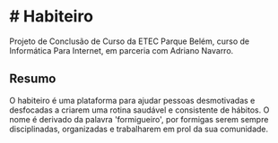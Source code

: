 <H1># Habiteiro</H1>
<p>Projeto de Conclusão de Curso da ETEC Parque Belém, curso de Informática Para Internet, em parceria com Adriano Navarro.</p>
<h2>Resumo</h2>
<p>O habiteiro é uma plataforma para ajudar pessoas desmotivadas e desfocadas a criarem uma rotina saudável e consistente de hábitos. O nome é derivado da palavra 'formigueiro', por formigas serem sempre disciplinadas, organizadas e trabalharem em prol da sua comunidade.</p>
